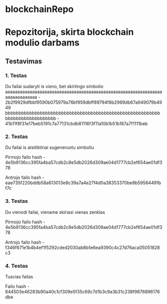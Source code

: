 # blockchainRepo

<h1>Repozitorija, skirta blockchain modulio darbams</h1>




<h2>Testavimas</h2>

<h3>1. Testas</h2>

<p>Du failai sudaryti is vieno, bet skirtingo simbolio
    aaaaaaaaaaaaaaaaaaaaaaaaaaaaaaaaaaaaaaaaaaaaaaaaaaaaaaaaaaaaaaaaaaaaaaaaaaaaa - 2b2f9929dfbbf9590b075979a76bf959dbff89794f8b2969db67a949079b4949
    bbbbbbbbbbbbbbbbbbbbbbbbbbbbbbbbbbbbbbbbbbbbbbbbbbbbbbbbbbbbbbbbbbbbbbbbbbbbb - 41b11f8f31e17beb5191c7a77131cbdb81116f3f11a10b1b51b187a7f1111beb
</p>

<h3>2. Testas</h3>
<p>Du failai is atsitiktinai sugeneruotu simboliu</p>
    <p>Pirmojo failo hash -  4e5b9136cc395fa4ba57cdb2c8e5db2026d309ae04d1777cb2ef654ae01df378</p>
    <p>Antrojo failo hash -  eae735f220bddb58a613013e8c39a7a4e27f4d0a38353370be8b59564491bf7c</p>

<h3>3. Testas</h3>
<p>Du vienodi failai, viename skiriasi vienas zenklas</p>
    <p>Pirmojo failo hash -  4e5b9136cc395fa4ba57cdb2c8e5db2026d309ae04d1777cb2ef654ae01df378</p>
    <p>Antrojo failo hash -  f346f671e1b4b4ef1f5292cded2030ab8b1e6ea9390c4c27d76aca05051828c3</p>

<h3>4. Testas</h3>
<p>Tuscias failas</p>
    <p>Failo hash -  644503e46283b90a40c1cf309e5f35c69c7d1b3c9a3b31c238f9876896176dbe</p>